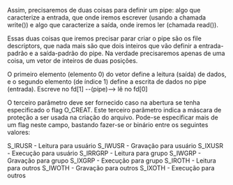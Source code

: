 Assim, precisaremos de duas coisas para definir um pipe: algo que caracterize a entrada, que onde iremos escrever (usando a chamada write()) e algo que caracterize a saída, onde iremos ler (chamada read()).

Essas duas coisas que iremos precisar parar criar o pipe são os file descriptors, que nada mais são que dois inteiros que vão definir a entrada-padrão e a saída-padrão do pipe. Na verdade precisaremos apenas de uma coisa, um vetor de inteiros de duas posições.

O primeiro elemento (elemento 0) do vetor define a leitura (saída) de dados, e o segundo elemento (de índice 1) 
define a escrita de dados no pipe (entrada).
Escreve no fd[1] --(pipe)--> lê no fd[0]

O terceiro parâmetro deve ser fornecido caso na abertura se tenha especificado o flag O_CREAT. Este terceiro parâmetro indica a máscara de proteção a ser usada na criação do arquivo. Pode-se especificar mais de um flag neste campo, bastando fazer-se or binário entre os seguintes valores:

S_IRUSR - Leitura para usuário
S_IWUSR - Gravação para usuário
S_IXUSR - Execução para usuário
S_IRRGRP - Leitura para grupo
S_IWGRP - Gravação para grupo
S_IXGRP - Execução para grupo
S_IROTH - Leitura para outros
S_IWOTH - Gravação para outros
S_IXOTH - Execução para outros